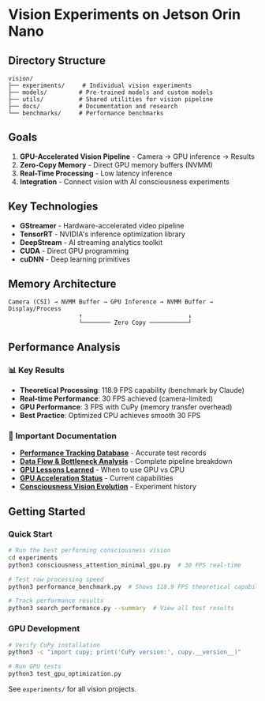 # Vision Experiments on Jetson Orin Nano

## Directory Structure
```
vision/
├── experiments/     # Individual vision experiments
├── models/         # Pre-trained models and custom models
├── utils/          # Shared utilities for vision pipeline
├── docs/           # Documentation and research
└── benchmarks/     # Performance benchmarks
```

## Goals
1. **GPU-Accelerated Vision Pipeline** - Camera → GPU inference → Results
2. **Zero-Copy Memory** - Direct GPU memory buffers (NVMM)
3. **Real-Time Processing** - Low latency inference
4. **Integration** - Connect vision with AI consciousness experiments

## Key Technologies
- **GStreamer** - Hardware-accelerated video pipeline
- **TensorRT** - NVIDIA's inference optimization library
- **DeepStream** - AI streaming analytics toolkit
- **CUDA** - Direct GPU programming
- **cuDNN** - Deep learning primitives

## Memory Architecture
```
Camera (CSI) → NVMM Buffer → GPU Inference → NVMM Buffer → Display/Process
                    ↑                              ↓
                    └──────── Zero Copy ───────────┘
```

## Performance Analysis

### 📊 Key Results
- **Theoretical Processing**: 118.9 FPS capability (benchmark by Claude)
- **Real-time Performance**: 30 FPS achieved (camera-limited)
- **GPU Performance**: 3 FPS with CuPy (memory transfer overhead)
- **Best Practice**: Optimized CPU achieves smooth 30 FPS

### 📖 Important Documentation
- [**Performance Tracking Database**](experiments/PERFORMANCE_TRACKING.md) - Accurate test records
- [**Data Flow & Bottleneck Analysis**](experiments/DATA_FLOW_ANALYSIS.md) - Complete pipeline breakdown
- [**GPU Lessons Learned**](experiments/GPU_LESSONS_LEARNED.md) - When to use GPU vs CPU
- [**GPU Acceleration Status**](experiments/GPU_ACCELERATION_STATUS.md) - Current capabilities
- [**Consciousness Vision Evolution**](experiments/consciousness_evolution_summary.md) - Experiment history

## Getting Started

### Quick Start
```bash
# Run the best performing consciousness vision
cd experiments
python3 consciousness_attention_minimal_gpu.py  # 30 FPS real-time

# Test raw processing speed
python3 performance_benchmark.py  # Shows 118.9 FPS theoretical capability

# Track performance results
python3 search_performance.py --summary  # View all test results
```

### GPU Development
```bash
# Verify CuPy installation
python3 -c "import cupy; print('CuPy version:', cupy.__version__)"

# Run GPU tests
python3 test_gpu_optimization.py
```

See `experiments/` for all vision projects.